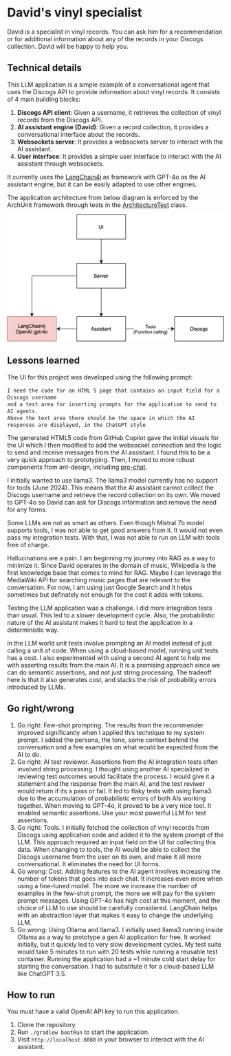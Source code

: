 # David's vinyl specialist

David is a specialist in vinyl records. You can ask him for a recommendation or for additional information about any of the records in your Discogs collection. 
David will be happy to help you.

## Technical details

This LLM application is a simple example of a conversational agent that uses the Discogs API to provide information about vinyl records.
It consists of 4 main building blocks:

1. **Discogs API client**: Given a username, it retrieves the collection of vinyl records from the Discogs API.
2. **AI assistant engine (David)**: Given a record collection, it provides a conversational interface about the records.
3. **Websockets server**: It provides a websockets server to interact with the AI assistant.
4. **User interface**: It provides a simple user interface to interact with the AI assistant through websockets.

It currently uses the [LangChain4j](https://docs.langchain4j.dev) as framework with GPT-4o as the AI assistant engine, but it can be easily adapted to use other engines.

The application architecture from below diagram is enforced by the ArchUnit framework through tests in the [ArchitectureTest](src/test/kotlin/io/github/gprindevelopment/recommender/ArchitectureTest.kt) class.

![Architecture diagram](assets/vinyl-recommender-architecture.png)

## Lessons learned

The UI for this project was developed using the following prompt:

```
I need the code for an HTML 5 page that contains an input field for a Discogs username 
and a text area for inserting prompts for the application to send to AI agents. 
Above the text area there should be the space in which the AI responses are displayed, in the ChatGPT style
```

The generated HTML5 code from GitHub Copilot gave the initial visuals for the UI 
which I then modified to add the websocket connection and the logic to send and receive messages from the AI assistant.
I found this to be a very quick approach to prototyping. Then, I moved to more robust components from ant-design, including [pro-chat](https://github.com/ant-design/pro-chat).

I initially wanted to use llama3. The llama3 model currently has no support for tools (June 2024). This means that the AI assistant cannot collect the Discogs username and retrieve the record collection on its own. We moved to GPT-4o so David can ask for Discogs information and remove the need for any forms.

Some LLMs are not as smart as others. Even though Mistral 7b model supports tools, 
I was not able to get good answers from it. It would not even pass my integration tests.
With that, I was not able to run an LLM with tools free of charge.

Hallucinations are a pain. I am beginning my journey into RAG as a way to minimize it.
Since David operates in the domain of music, Wikipedia is the first knowledge base that comes to mind for RAG.
Maybe I can leverage the MediaWiki API for searching music pages that are relevant to the conversation.
For now, I am using just Google Search and it helps sometimes but definately not enough for the cost it adds with tokens.

Testing the LLM application was a challenge. I did more integration tests than usual. This led to a slower development cycle.
Also, the probabilistic nature of the AI assistant makes it hard to test the application in a deterministic way.

In the LLM world unit tests involve prompting an AI model instead of just calling a unit of code. When using a cloud-based model, running unit tests has a cost.
I also experimented with using a second AI agent to help me with asserting results from the main AI. It is a promising approach since we can do semantic assertions, and not just string processing. The tradeoff here is that it also generates cost, and stacks the risk of probability errors introduced by LLMs.

## Go right/wrong

1. Go right: Few-shot prompting. The results from the recommender improved significantly when I applied this technique to my system prompt. I added the persona, the tone, some context behind the conversation and a few examples on what would be expected from the AI to do.
2. Go right: AI test reviewer. Assertions from the AI integration tests often involved string processing. I thought using another AI specialized in reviewing test outcomes would facilitate the process. I would give it a statement and the response from the main AI, and the test reviwer would return if its a pass or fail. It led to flaky tests with using llama3 due to the accumulation of probabilistic errors of both AIs working together. When moving to GPT-4o, it proved to be a very nice tool. It enabled semantic assertions. Use your most powerful LLM for test assertions.
4. Go right: Tools. I initially fetched the collection of vinyl records from Discogs using application code and added it to the system prompt of the LLM. This approach required an input field on the UI for collecting this data. When changing to tools, the AI would be able to collect the Discogs username from the user on its own, and make it all more conversational. It eliminates the need for UI forms.
5. Go wrong: Cost. Adding features to the AI agent involves increasing the number of tokens that goes into each chat. It increases even more when using a fine-tuned model. The more we increase the number of examples in the few-shot prompt, the more we will pay for the system prompt messages. Using GPT-4o has high cost at this moment, and the choice of LLM to use should be carefully considered. LangChain helps with an abstraction layer that makes it easy to change the underlying LLM.
6. Go wrong: Using Ollama and llama3. I initially used llama3 running inside Ollama as a way to prototype a gen AI application for free. It worked initially, but it quickly led to very slow development cycles. My test suite would take 5 minutes to run with 20 tests while running a reusable test container. Running the application had a ~1 minute cold start delay for starting the conversation. I had to substitute it for a cloud-based LLM like ChatGPT 3.5.

## How to run

You must have a valid OpenAI API key to run this application.

1. Clone the repository.
2. Run `./gradlew bootRun` to start the application.
3. Visit `http://localhost:8080` in your browser to interact with the AI assistant.

